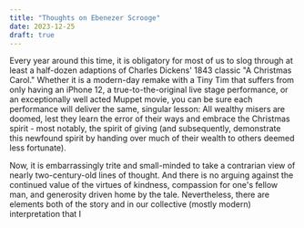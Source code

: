 ```yaml
---
title: "Thoughts on Ebenezer Scrooge"
date: 2023-12-25
draft: true
---
```

Every year around this time, it is obligatory for most of us to slog through at least a half-dozen adaptions of Charles Dickens' 1843 classic "A Christmas Carol." Whether it is a modern-day remake with a Tiny Tim that suffers from only having an iPhone 12, a true-to-the-original live stage performance, or an exceptionally well acted Muppet movie, you can be sure each performance will deliver the same, singular lesson: All wealthy misers are doomed, lest they learn the error of their ways and embrace the Christmas spirit - most notably, the spirit of giving (and subsequently, demonstrate this newfound spirit by handing over much of their wealth to others deemed less fortunate). 

Now, it is embarrassingly trite and small-minded to take a contrarian view of nearly two-century-old lines of thought. And there is no arguing against the continued value of the virtues of kindness, compassion for one's fellow man, and generosity driven home by the tale. Nevertheless, there are elements both of the story and in our collective (mostly modern) interpretation that I 
<!--stackedit_data:
eyJoaXN0b3J5IjpbLTE0MTE5OTM3OV19
-->